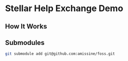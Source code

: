 # Stellar Help Exchange Demo

## How It Works

## Submodules

```bash
git submodule add git@github.com:amissine/foss.git
```
